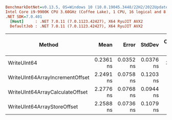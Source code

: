 ``` ini

BenchmarkDotNet=v0.13.5, OS=Windows 10 (10.0.19045.3448/22H2/2022Update)
Intel Core i9-9900K CPU 3.60GHz (Coffee Lake), 1 CPU, 16 logical and 8 physical cores
.NET SDK=7.0.401
  [Host]     : .NET 7.0.11 (7.0.1123.42427), X64 RyuJIT AVX2
  DefaultJob : .NET 7.0.11 (7.0.1123.42427), X64 RyuJIT AVX2


```
|                          Method |      Mean |     Error |    StdDev | Code Size | Completed Work Items | Lock Contentions | Allocated |
|-------------------------------- |----------:|----------:|----------:|----------:|---------------------:|-----------------:|----------:|
|                     WriteUInt64 | 0.2361 ns | 0.0352 ns | 0.0376 ns |      30 B |                    - |                - |         - |
| WriteUInt64ArrayIncrementOffset | 2.2491 ns | 0.0758 ns | 0.1203 ns |     118 B |                    - |                - |         - |
| WriteUInt64ArrayCalculateOffset | 2.2776 ns | 0.0768 ns | 0.0944 ns |     122 B |                    - |                - |         - |
|     WriteUInt64ArrayStoreOffset | 2.2588 ns | 0.0736 ns | 0.1079 ns |     138 B |                    - |                - |         - |

